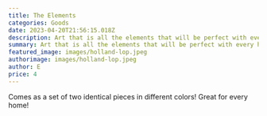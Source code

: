```yaml
---
title: The Elements
categories: Goods
date: 2023-04-20T21:56:15.018Z
description: Art that is all the elements that will be perfect with every home
summary: Art that is all the elements that will be perfect with every home
featured_image: images/holland-lop.jpeg
authorimage: images/holland-lop.jpeg
author: E
price: 4
---
```

Comes as a set of two identical pieces in different colors! Great for every home!